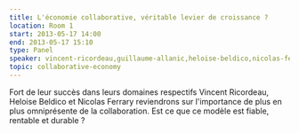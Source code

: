 ```yaml
---
title: L'économie collaborative, véritable levier de croissance ?
location: Room 1
start: 2013-05-17 14:00
end: 2013-05-17 15:10
type: Panel
speaker: vincent-ricordeau,guillaume-allanic,heloise-beldico,nicolas-ferrary,guillaume-allanic
topic: collaborative-economy
---
```


Fort de leur succès dans leurs domaines respectifs Vincent Ricordeau, Heloise Beldico et Nicolas Ferrary reviendrons sur l'importance de plus en plus omniprésente de la collaboration. Est ce que ce modèle est fiable, rentable et durable ? 
